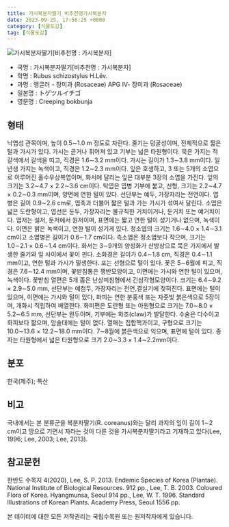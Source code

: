 ```yaml
---
title: 가시복분자딸기_비추천명가시복분자
date: 2023-09-25, 17:56:25 +0800
category: [식물도감]
tag: [식물도감]
---
```




![가시복분자딸기[비추천명 : 가시복분자]](http://www.nature.go.kr/fileUpload/plants/basic/Rosaceae/Rubus/10742/10742_1_th2.JPG)
- 국명 : 가시복분자딸기[비추천명 : 가시복분자]
- 학명 : Rubus schizostylus H.Lév.
- 과명 : 앵글러 - 장미과 (Rosaceae) APG Ⅳ- 장미과 (Rosaceae)
- 일본명 : トゲツルイチゴ
- 영문명 : Creeping bokbunja


## 형태
낙엽성 관목이며, 높이 0.5∼1.0 m 정도로 자란다. 줄기는 덩굴성이며, 전체적으로 짧은 털과 가시가 있다. 가시는 곧거나 휘어져 있고 기부는 넓은 타원형이다. 묵은 가지는 적갈색에서 갈색을 띠고, 직경은 1.6∼3.2 mm이다. 가시는 길이가 1.3∼3.8 mm이다. 일년생 가지는 녹색이고, 직경은 1.2∼2.3 mm이다. 잎은 호생하고, 3 또는 5개의 소엽으로 이루어진 홀수우상복엽이며, 화서에 달리는 잎은 대부분 3장의 소엽을 가진다. 잎의 크기는 3.2∼4.7 × 2.2∼3.6 cm이다. 탁엽은 엽병 기부에 붙고, 선형, 크기는 2.2∼4.7 × 0.2∼0.3 mm이며, 양면에 연한 털이 있다. 선단부는 예두, 가장자리는 전연이다. 엽병은 길이 0.9∼2.6 cm로, 엽축과 더불어 짧은 털과 가는 가시가 섞여서 달린다. 소엽은 넓은 도란형이고, 엽선은 둔두, 가장자리는 불규칙한 거치이거나, 둔거치 또는 예거치이다. 엽저는 설저, 둔저에서 원저이며, 표면에는 짧고 연한 털이 성기거나 없으며, 녹색이다. 이면은 밝은 녹색이고, 연한 털이 성기게 있다. 정소엽의 크기는 1.6∼4.0 × 1.4∼3.1 cm이고 소엽병은 길이가 0.6∼1.7 cm이다. 측소엽은 정소엽보다 작으며, 크기는 1.0∼2.1 × 0.6∼1.4 cm이다. 화서는 3∼9개의 양성화가 산방상으로 묵은 가지에서 발생한 줄기와 잎 사이에서 꽃이 핀다. 소화경은 길이가 0.4∼1.8 cm, 직경은 0.4∼1.1 mm이고, 연한 털과 가시가 밀생한다. 포는 선형으로 털이 있다. 꽃은 5∼6월에 피고, 직경은 7.6∼12.4 mm이며, 꽃받침통은 쟁반모양이고, 이면에는 가시와 연한 털이 있으며, 녹색이다. 꽃받침 열편은 5개 좁은 난상피침형에서 긴삼각형모양이다. 크기는 6.4∼9.2 × 2.9∼5.0 mm, 선단부는 예첨두, 가장자리는 전연,결실기에 젖혀진다. 표면에는 털이 있으며, 이면에는 가시와 털이 있다, 화피는 연한 분홍색 또는 자줏빛 붉은색으로 5장이며, 개화시 직립하여 배열한다. 화피편은 도란형 또는 아원형으로 크기는 7.0∼8.0 × 5.2∼6.5 mm, 선단부는 원두이며, 기부에는 화조(claw)가 발달한다. 수술은 다수이고 화피보다 짧으며, 암술대에는 털이 없다. 열매는 집합핵과이고, 구형으로 크기는 10.0∼13.6 × 12.2∼18.0 mm이다. 7∼8월에 붉은색으로 익으며, 표면에 털이 있다. 종자는 타원형에서 넓은 타원형으로 크기 2.0∼3.3 × 1.4∼2.2mm이다.
## 분포
한국(제주); 특산
## 비고
국내에서는 본 분류군을 복분자딸기(R. coreanus)와는 달리 과지의 잎이 길이 1∼2 cm이고 땅으로 기면서 자라는 것이 다른 것을 가시복분자딸기라고 기재하고 있다(Lee, 1996; Lee, 2003; Lee, 2013).
## 참고문헌
한반도 수목지 4(2020), Lee, S. P. 2013. Endemic Species of Korea (Plantae). National Institute of Biological Resources. 912 pp., Lee, T. B. 2003. Coloured Flora of Korea. Hyangmunsa, Seoul 914 pp., Lee, W. T. 1996. Standard Illustrations of Korean Plants. Academy Press, Seoul 1556 pp.






본 데이터에 대한 모든 저작권리는 국립수목원 또는 원저작자에게 있습니다.
